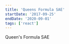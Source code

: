 ```yaml
---
title: 'Queens Formula SAE'
startDate: '2017-09-25'
endDate: '2020-09-01'
tags: ['react']
---
```


Queen's Formula SAE